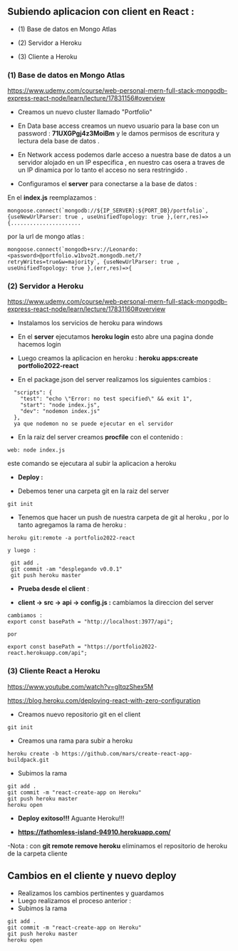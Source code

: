 


## Subiendo aplicacion con client en React :

- (1) Base de datos en Mongo Atlas
 
- (2) Servidor a Heroku 
- (3) Cliente a Heroku

### **(1) Base de datos en Mongo Atlas**

<a href='https://www.udemy.com/course/web-personal-mern-full-stack-mongodb-express-react-node/learn/lecture/17831156#overview'>https://www.udemy.com/course/web-personal-mern-full-stack-mongodb-express-react-node/learn/lecture/17831156#overview</a>

- Creamos un nuevo cluster llamado "Portfolio"
- En Data base access creamos un nuevo usuario para la base con un password : **71UXGPgj4z3MoiBm** y le damos permisos de escritura y lectura dela base de datos . 
- En Network access podemos darle acceso a nuestra base de datos a un servidor alojado en un IP especifica , en nuestro cas osera a traves de un IP dinamica por lo tanto el acceso no sera restringido . 

- Configuramos el **server** para conectarse a la base de datos : 

En el **index.js** reemplazamos  : 

~~~
mongoose.connect(`mongodb://${IP_SERVER}:${PORT_DB}/portfolio`, {useNewUrlParser: true , useUnifiedTopology: true },(err,res)=>{......................
~~~

por la url de mongo atlas :
~~~
mongoose.connect(`mongodb+srv://Leonardo:<password>@portfolio.w1bvo2t.mongodb.net/?retryWrites=true&w=majority`, {useNewUrlParser: true , useUnifiedTopology: true },(err,res)=>{
~~~

###  **(2) Servidor a Heroku** 

<a href='https://www.udemy.com/course/web-personal-mern-full-stack-mongodb-express-react-node/learn/lecture/17831160#overview'>https://www.udemy.com/course/web-personal-mern-full-stack-mongodb-express-react-node/learn/lecture/17831160#overview</a>

- Instalamos los servicios de heroku para windows 

- En el **server** ejecutamos **heroku login** esto abre una pagina donde hacemos login 
- Luego creamos la aplicacion en heroku : **heroku apps:create portfolio2022-react**

- En el package.json del server realizamos los siguientes cambios :
~~~
  "scripts": {
    "test": "echo \"Error: no test specified\" && exit 1",
    "start": "node index.js",
    "dev": "nodemon index.js"
  },
  ya que nodemon no se puede ejecutar en el servidor 
~~~
- En la raiz del server creamos **procfile** con el contenido :
~~~
web: node index.js
~~~
este comando se ejecutara al subir la aplicacion a heroku 

- **Deploy :**

- Debemos tener una carpeta git en la raiz del server 

~~~
git init 
~~~

- Tenemos que hacer un push de nuestra carpeta de git al heroku , por lo tanto agregamos la rama de heroku :

~~~
heroku git:remote -a portfolio2022-react

y luego :

 git add .
 git commit -am "desplegando v0.0.1"
 git push heroku master
~~~

- **Prueba desde el client** : 

- **client -> src -> api -> config.js :** cambiamos la direccion del server 

~~~
cambiamos : 
export const basePath = "http://localhost:3977/api";

por

export const basePath = "https://portfolio2022-react.herokuapp.com/api";

~~~


### **(3) Cliente React a Heroku**

<a href='https://www.youtube.com/watch?v=gItqzShex5M'>https://www.youtube.com/watch?v=gItqzShex5M</a>

<a href='https://blog.heroku.com/deploying-react-with-zero-configuration'>https://blog.heroku.com/deploying-react-with-zero-configuration</a>

- Creamos nuevo repositorio git en el client 
~~~
git init
~~~
- Creamos una rama para subir a heroku

~~~
heroku create -b https://github.com/mars/create-react-app-buildpack.git
~~~
- Subimos la rama 
~~~
git add .
git commit -m "react-create-app on Heroku"
git push heroku master
heroku open
~~~

- **Deploy exitoso!!!** Aguante Heroku!!!

-  **https://fathomless-island-94910.herokuapp.com/**

-Nota : con **git remote remove heroku** eliminamos el repositorio de heroku de la carpeta cliente

## Cambios en el cliente y nuevo deploy 

- Realizamos los cambios pertinentes y guardamos 
- Luego realizamos el proceso anterior : 
- Subimos la rama 
~~~
git add .
git commit -m "react-create-app on Heroku"
git push heroku master
heroku open
~~~


 




















